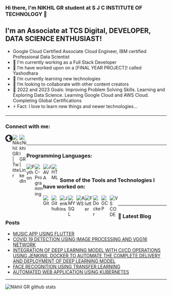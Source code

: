 ### Hi there, I'm NIKHIL GR student at S J C INSTITUTE OF TECHNOLOGY   👋

## I'm an Associate at TCS Digital, DEVELOPER, DATA SCIENCE ENTHUSIAST!
-    Google Cloud Certified Associate Cloud Engineer, IBM certified Professional Data Scientist
- 🥅  I'm currently working as a Full Stack Developer
- 🔭 I’m have worked upon on a [FINAL YEAR PROJECT]! called Yashodhara
- 🌱 I’m currently learning new technologies 
- 👯 I’m looking to collaborate with other content creators
- 🥅 2022 and 2023 Goals: Improving Problem Solving Skills. Learning  and Exploring Data Science. Learning Google Cloud and AWS Cloud. Completing Global Certifications
- ⚡ Fact: I love to learn new things and newer technologies...

---

### Connect with me:

[<img align="left" alt="http://bit.ly/NIKHILGR" width="22px" src="https://raw.githubusercontent.com/iconic/open-iconic/master/svg/globe.svg" />][website]
[<img align="left" alt="Nikhil GR | Twitter" width="22px" src="https://cdn.jsdelivr.net/npm/simple-icons@v3/icons/twitter.svg" />][twitter]
[<img align="left" alt="cNikhil GR | LinkedIn" width="22px" src="https://cdn.jsdelivr.net/npm/simple-icons@v3/icons/linkedin.svg" />][linkedin]

<br />

---

### Programming Languages:

<img align="left" alt="Python" width="26px" src="https://img.icons8.com/color/48/000000/python.png" />
<img align="left" alt="C-Programming" width="26px" src="https://img.icons8.com/color/48/000000/c-programming.png" />
<img align="left" alt="JAVA" width="26px" src="https://img.icons8.com/color/48/000000/java-coffee-cup-logo.png" />
<img align="left" alt="HTML" width="26px" src="https://img.icons8.com/color/48/000000/html-5.png" />

<br />

### Some of the Tools and Technologies I have worked on:

<img align="left" alt="Git" width="26px" src="https://img.icons8.com/color/48/000000/git.png" />
<img align="left" alt="Github" width="26px" src="https://img.icons8.com/fluent/48/000000/github.png" />
<img align="left" alt="Jenkins" width="26px" src="https://img.icons8.com/color/48/000000/jenkins.png" />
<img align="left" alt="MYSQL" width="26px" src="https://img.icons8.com/ios-filled/48/000000/mysql-logo.png" />
<img align="left" alt="AWS" width="26px" src="https://img.icons8.com/color/48/000000/amazon-web-services.png" />
<img align="left" alt="Flutter" width="26px" src="https://img.icons8.com/color/48/000000/flutter.png" />
<img align="left" alt="Docker" width="26px" src="https://img.icons8.com/color/48/000000/docker.png" />
<img align="left" alt="GCP" width="26px" src="https://img.icons8.com/color/48/000000/google-cloud-platform.png" />
<img align="left" alt="VS CODE" width="26px" src="https://img.icons8.com/fluent/48/000000/visual-studio-code-2019.png" />

<br/>

---

### 📕 Latest Blog Posts

- [MUSIC APP USING FLUTTER](https://www.linkedin.com/pulse/music-app-using-flutter-nikhil-gr)
- [COVID 19 DETECTION USING IMAGE PROCESSING AND VGG16 NETWORK](https://www.linkedin.com/pulse/covid-19-detection-using-image-processing-vgg16-network-nikhil-gr)
- [INTEGRATION OF DEEP LEARNING MODEL WITH CI/CD OPERATIONS USING JENKINS, DOCKER TO AUTOMATE THE COMPLETE DELIVERY AND DEPLOYMENT OF DEEP LEARNING MODEL](https://www.linkedin.com/pulse/integration-deep-learning-model-cicd-operations-using-nikhil-gr)
- [FACE RECOGNITION USING TRANSFER LEARNING](https://www.linkedin.com/pulse/face-recognition-using-transfer-learning-nikhil-gr)
- [AUTOMATED WEB APPLICATION USING KUBERNETES](https://www.linkedin.com/pulse/automated-web-app-deployment-using-kubernetes-nikhil-gr)

---

[website]: https://sites.google.com/view/nikhilgr/home
[twitter]: https://twitter.com/NikhilGR2
[linkedin]: https://www.linkedin.com/in/nikhil-gr-415399170/


![Nikhil GR github stats](https://github-readme-stats.vercel.app/api?username=nikhilgubbi&count_private=true&show_icons=true&theme=radical)
